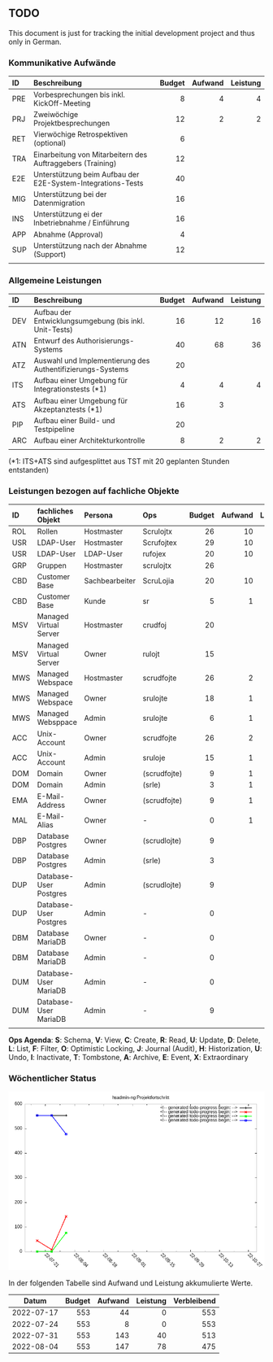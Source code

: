 
## TODO

This document is just for tracking the initial development project and thus only in German.

### Kommunikative Aufwände

| ID  | Beschreibung                                                |  Budget | Aufwand | Leistung |
|:----|:------------------------------------------------------------|--------:|--------:|---------:|
| PRE | Vorbesprechungen bis inkl. KickOff-Meeting                  |       8 |       4 |        4 |
| PRJ | Zweiwöchige Projektbesprechungen                            |      12 |       2 |        2 |
| RET | Vierwöchige Retrospektiven (optional)                       |       6 |         |          |
| TRA | Einarbeitung von Mitarbeitern des Auftraggebers (Training)  |      12 |         |          |
| E2E | Unterstützung beim Aufbau der E2E-System-Integrations-Tests |      40 |         |          |
| MIG | Unterstützung bei der Datenmigration                        |      16 |         |          |
| INS | Unterstützung ei der Inbetriebnahme / Einführung            |      16 |         |          |
| APP | Abnahme (Approval)                                          |       4 |         |          |
| SUP | Unterstützung nach der Abnahme (Support)                    |      12 |         |          |
|     |                                                             |         |         |          |


### Allgemeine Leistungen

| ID  | Beschreibung                                               |   Budget | Aufwand | Leistung |
|:----|:-----------------------------------------------------------|---------:|--------:|---------:|
| DEV | Aufbau der Entwicklungsumgebung (bis inkl. Unit-Tests)     |       16 |      12 |       16 |
| ATN | Entwurf des Authorisierungs-Systems                        |       40 |      68 |       36 |
| ATZ | Auswahl und Implementierung des Authentifizierungs-Systems |       20 |         |          |
| ITS | Aufbau einer Umgebung für Integrationstests (*1)           |        4 |       4 |        4 |
| ATS | Aufbau einer Umgebung für Akzeptanztests (*1)              |       16 |       3 |          |
| PIP | Aufbau einer Build- und Testpipeline                       |       20 |         |          |
| ARC | Aufbau einer Architekturkontrolle                          |        8 |       2 |        2 |
|     |                                                            |          |         |          |

(*1: ITS+ATS sind aufgesplittet aus TST mit 20 geplanten Stunden entstanden)

### Leistungen bezogen auf fachliche Objekte

| ID  | fachliches Objekt      | Persona        | Ops          | Budget | Aufwand | Leistung |
|:----|:-----------------------|:---------------|:-------------|-------:|--------:|---------:|
| ROL | Rollen                 | Hostmaster     | Scrulojtx    |     26 |      10 |        5 |
| USR | LDAP-User              | Hostmaster     | Scrufojtex   |     29 |      10 |        5 |
| USR | LDAP-User              | LDAP-User      | rufojex      |     20 |      10 |          |
| GRP | Gruppen                | Hostmaster     | scrulojtx    |     26 |         |          |
| CBD | Customer Base          | Sachbearbeiter | ScruLojia    |     20 |      10 |        4 |
| CBD | Customer Base          | Kunde          | sr           |      5 |       1 |          |
| MSV | Managed Virtual Server | Hostmaster     | crudfoj      |     20 |         |          |
| MSV | Managed Virtual Server | Owner          | rulojt       |     15 |         |          |
| MWS | Managed Webspace       | Hostmaster     | scrudfojte   |     26 |       2 |          |
| MWS | Managed Webspace       | Owner          | srulojte     |     18 |       1 |          |
| MWS | Managed Websppace      | Admin          | srulojte     |      6 |       1 |          |
| ACC | Unix-Account           | Owner          | scrudfojte   |     26 |       2 |          |
| ACC | Unix-Account           | Admin          | sruloje      |     15 |       1 |          |
| DOM | Domain                 | Owner          | (scrudfojte) |      9 |       1 |          |
| DOM | Domain                 | Admin          | (srle)       |      3 |       1 |          |
| EMA | E-Mail-Address         | Owner          | (scrudfojte) |      9 |       1 |          |
| MAL | E-Mail-Alias           | Owner          | -            |      0 |       1 |          |
| DBP | Database Postgres      | Owner          | (scrudlojte) |      9 |         |          |
| DBP | Database Postgres      | Admin          | (srle)       |      3 |         |          |
| DUP | Database-User Postgres | Admin          | (scrudlojte) |      9 |         |          |
| DUP | Database-User Postgres | Admin          | -            |      0 |         |          |
| DBM | Database MariaDB       | Owner          | -            |      0 |         |          |
| DBM | Database MariaDB       | Admin          | -            |      0 |         |          |
| DUM | Database-User MariaDB  | Admin          | -            |      0 |         |          |
| DUM | Database-User MariaDB  | Admin          | -            |      9 |         |          |
|     |                        |                |              |        |         |          |

**Ops Agenda**: **S**: Schema, **V**: View, **C**: Create, **R**: Read, **U**: Update, **D**: Delete, **L**: List, **F**: Filter, **O**: Optimistic Locking, **J**: Journal (Audit), **H**: Historization, **U**: Undo, **I**: Inactivate, **T**: Tombstone, **A**: Archive, **E**: Event, **X**: Extraordinary


### Wöchentlicher Status

<!-- file not committed to git, please run `tools/todo-progress` to generate -->
![hsadmin-ng Projektfortschritt](TODO-progress.png)

In der folgenden Tabelle sind Aufwand und Leistung akkumulierte Werte.

<!-- generated todo-progress begin: -->
| Datum      | Budget | Aufwand | Leistung | Verbleibend |
|------------|-------:|--------:|---------:|------------:|
| 2022-07-17 |    553 |      44 |        0 |         553 |
| 2022-07-24 |    553 |       8 |        0 |         553 |
| 2022-07-31 |    553 |     143 |       40 |         513 |
| 2022-08-04 |    553 |     147 |       78 |         475 |
<!-- generated todo-progress end. -->


